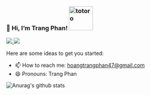 ### 👋 Hi, I’m Trang Phan! <img src="https://emoji.gg/assets/emoji/9085-totoro.png" width="64px" height="64px" alt="totoro">

<a href=https://www.linkedin.com/in/trangpnh/(https://www.linkedin.com/in/trangpnh/)> <img src="https://img.shields.io/badge/-LinkedIn-0e76a8?style=plastic&logo=linkedIn"> </a> <img src="https://komarev.com/ghpvc/?username=trangphann&color=blue">

Here are some ideas to get you started:
- 📫 How to reach me: hoangtrangphan47@gmail.com
- 😄 Pronouns: Trang Phan


![Anurag's github stats](https://github-readme-stats.vercel.app/api?username=trangphann&theme=buefy&show_icons=true)
